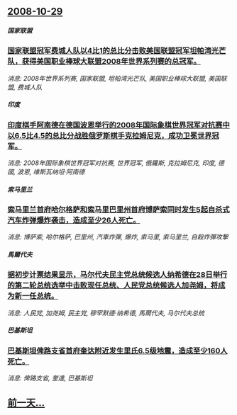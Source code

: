 ## [2008-10-29](/news/2008/10/29/index.md)

##### 国家联盟
### [国家联盟冠军费城人队以4比1的总比分击败美国联盟冠军坦帕湾光芒队，获得美国职业棒球大联盟2008年世界系列赛的总冠军。](/news/2008/10/29/国家联盟冠军费城人队以4比1的总比分击败美国联盟冠军坦帕湾光芒队-获得美国职业棒球大联盟2008年世界系列赛的总冠军.md)
_消息: 2008年世界系列赛, 国家联盟, 坦帕湾光芒队, 美国职业棒球大联盟, 美国联盟, 费城人队_

##### 印度
### [印度棋手阿南德在德国波恩举行的2008年国际象棋世界冠军对抗赛中以6.5比4.5的总比分战胜俄罗斯棋手克拉姆尼克，成功卫冕世界冠军。](/news/2008/10/29/印度棋手阿南德在德国波恩举行的2008年国际象棋世界冠军对抗赛中以65比45的总比分战胜俄罗斯棋手克拉姆尼克-成功卫.md)
_消息: 2008年国际象棋世界冠军对抗赛, 世界冠军, 俄羅斯, 克拉姆尼克, 印度, 德國, 波恩, 维斯瓦纳坦·阿南德_

##### 索马里兰
### [索马里兰首府哈尔格萨和索马里巴里州首府博萨索同时发生5起自杀式汽车炸弹爆炸袭击，造成至少26人死亡。](/news/2008/10/29/索马里兰首府哈尔格萨和索马里巴里州首府博萨索同时发生5起自杀式汽车炸弹爆炸袭击-造成至少26人死亡.md)
_消息: 博萨索, 哈尔格萨, 巴里州, 汽車炸彈, 爆炸, 索马里, 索马里兰, 自殺炸彈攻擊_

##### 馬爾代夫
### [据初步计票结果显示，马尔代夫民主党总统候选人纳希德在28日举行的第二轮总统选举中击败现任总统、人民党总统候选人加尧姆，将成为新一任总统。](/news/2008/10/29/据初步计票结果显示-马尔代夫民主党总统候选人纳希德在28日举行的第二轮总统选举中击败现任总统-人民党总统候选人加尧姆-将.md)
_消息: 人民党, 加尧姆, 民主党, 穆罕默德·纳希德, 馬爾代夫, 马尔代夫总统_

##### 巴基斯坦
### [巴基斯坦俾路支省首府奎达附近发生里氏6.5级地震，造成至少160人死亡。](/news/2008/10/29/巴基斯坦俾路支省首府奎达附近发生里氏65级地震-造成至少160人死亡.md)
_消息: 俾路支省, 奎達, 巴基斯坦_

## [前一天...](/news/2008/10/27/index.md)

